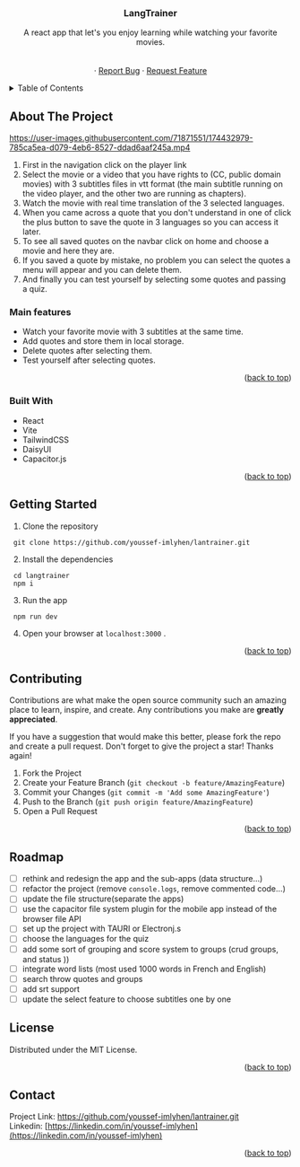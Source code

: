   

<!-- PROJECT LOGO -->
<br />
<div align="center">

<h3 align="center">LangTrainer </h3>

  <p align="center">
    A react app that let's you enjoy learning while watching your favorite movies.
    <br />
    <br />
    <br />
    ·
    <a href="https://github.com/youssef-imlyhen/lantrainer.git/issues">Report Bug</a>
    ·
    <a href="https://github.com/youssef-imlyhen/lantrainer.git/">Request Feature</a>
  </p>
</div>



<!-- TABLE OF CONTENTS -->
<details>
  <summary>Table of Contents</summary>
  <ol>
    <li>
      <a href="#about-the-project">About The Project</a>
      <ul>
              <li><a href="#main-features">Main Features</a></li>
        <li><a href="#built-with">Built With</a></li>
      </ul>
    </li>
     <li>
      <a href="#getting-started">Getting Started</a>
    </li>
   <li><a href="#contributing">Contributing</a></li>   
     <li>
      <a href="#roadmap">Roadmap</a>
    </li>
    <li><a href="#license">License</a></li>
    <li><a href="#contact">Contact</a></li>
  </ol>
</details>



<!-- ABOUT THE PROJECT -->
## About The Project


https://user-images.githubusercontent.com/71871551/174432979-785ca5ea-d079-4eb6-8527-ddad6aaf245a.mp4


1. First in the navigation click on the player link  
2. Select the movie or a video that you have rights to (CC, public domain movies) with 3 subtitles files in vtt format (the main subtitle running on the video player, and the other two are running as chapters).
3. Watch the movie with real time translation of the  3 selected languages.
4. When you came across a quote that you don't understand in one of click the plus button to save the quote in 3 languages so you can access it later.
5. To see all saved quotes on the navbar click on home and choose a movie and here they are.
6. If you saved a quote by mistake, no problem you can select the quotes a menu will appear and you can delete them.
7. And finally you can test yourself by selecting some quotes and passing a quiz.


### Main features
 - Watch your favorite movie with 3 subtitles at the same time.
 - Add quotes and store them in local storage.
 - Delete quotes after selecting them.
 - Test yourself after selecting quotes.
<p align="right">(<a href="#top">back to top</a>)</p>



### Built With
- React
- Vite
- TailwindCSS
- DaisyUI
- Capacitor.js
<p align="right">(<a href="#top">back to top</a>)</p>



<!-- GETTING STARTED -->
## Getting Started

1. Clone the repository
```terminal
 git clone https://github.com/youssef-imlyhen/lantrainer.git
```
2. Install the dependencies 

```terminal
 cd langtrainer
 npm i
```
3. Run the app
```terminal
 npm run dev
```
4. Open your browser at `localhost:3000` .

<p align="right">(<a href="#top">back to top</a>)</p>


<!-- CONTRIBUTING -->
## Contributing

Contributions are what make the open source community such an amazing place to learn, inspire, and create. Any contributions you make are **greatly appreciated**.

If you have a suggestion that would make this better, please fork the repo and create a pull request.
Don't forget to give the project a star! Thanks again!

1. Fork the Project
2. Create your Feature Branch (`git checkout -b feature/AmazingFeature`)
3. Commit your Changes (`git commit -m 'Add some AmazingFeature'`)
4. Push to the Branch (`git push origin feature/AmazingFeature`)
5. Open a Pull Request

<p align="right">(<a href="#top">back to top</a>)</p>


## Roadmap
- [ ]  rethink and redesign the app and the sub-apps (data structure...)
- [ ]  refactor the project (remove `console.logs`, remove commented code…)
- [ ]  update the file structure(separate the apps)
- [ ]  use the capacitor file system plugin for the mobile app instead of the browser file API
- [ ]  set up the project with TAURI or Electronj.s
- [ ]  choose the languages for the quiz
- [ ]  add some sort of grouping and score system to groups (crud groups, and status ))
- [ ]  integrate word lists (most used 1000 words in French and English)
- [ ]  search throw quotes and groups
- [ ]  add srt support
- [ ]  update the select feature to choose subtitles one by one
<!-- LICENSE -->
## License

Distributed under the MIT License.

<p align="right">(<a href="#top">back to top</a>)</p>



<!-- CONTACT -->
## Contact


Project Link: [https://github.com/youssef-imlyhen/lantrainer.git ](https://github.com/youssef-imlyhen/lantrainer.git )
<br/>
Linkedin: [https://linkedin.com/in/youssef-imlyhen](https://linkedin.com/in/youssef-imlyhen) 


<p align="right">(<a href="#top">back to top</a>)</p>



[product-screenshot]: langtrainer.mp4

